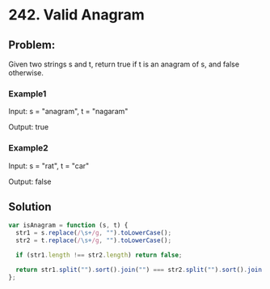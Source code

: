 # 242. Valid Anagram

## Problem:

Given two strings s and t, return true if t is an
anagram
of s, and false otherwise.

### Example1

Input: s = "anagram", t = "nagaram"

Output: true

### Example2

Input: s = "rat", t = "car"

Output: false

## Solution

```javascript
var isAnagram = function (s, t) {
  str1 = s.replace(/\s+/g, "").toLowerCase();
  str2 = t.replace(/\s+/g, "").toLowerCase();

  if (str1.length !== str2.length) return false;

  return str1.split("").sort().join("") === str2.split("").sort().join("");
};
```
